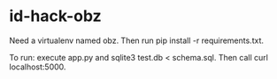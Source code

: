 id-hack-obz
============
Need a virtualenv named obz. Then run pip install -r requirements.txt.

To run: execute app.py and sqlite3 test.db < schema.sql. Then call curl localhost:5000.
